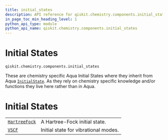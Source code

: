 ```yaml
---
title: initial_states
description: API reference for qiskit.chemistry.components.initial_states
in_page_toc_min_heading_level: 1
python_api_type: module
python_api_name: qiskit.chemistry.components.initial_states
---
```


<span id="module-qiskit.chemistry.components.initial_states" />

<span id="qiskit-chemistry-components-initial-states" />

# Initial States

<span id="module-qiskit.chemistry.components.initial_states" />

`qiskit.chemistry.components.initial_states`

These are chemistry specific Aqua Initial States where they inherit from Aqua [`InitialState`](qiskit.aqua.components.initial_states.InitialState#qiskit.aqua.components.initial_states.InitialState "qiskit.aqua.components.initial_states.InitialState"). As they rely on chemistry specific knowledge and/or functions they live here rather than in Aqua.

# Initial States

|                                                                                                                                                                                         |                                      |
| --------------------------------------------------------------------------------------------------------------------------------------------------------------------------------------- | ------------------------------------ |
| [`HartreeFock`](qiskit.chemistry.components.initial_states.HartreeFock#qiskit.chemistry.components.initial_states.HartreeFock "qiskit.chemistry.components.initial_states.HartreeFock") | A Hartree-Fock initial state.        |
| [`VSCF`](qiskit.chemistry.components.initial_states.VSCF#qiskit.chemistry.components.initial_states.VSCF "qiskit.chemistry.components.initial_states.VSCF")                             | Initial state for vibrational modes. |

